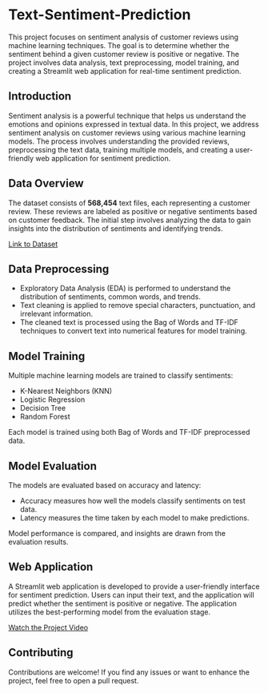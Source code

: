 # Text-Sentiment-Prediction

This project focuses on sentiment analysis of customer reviews using machine learning techniques. The goal is to determine whether the sentiment behind a given customer review is positive or negative. The project involves data analysis, text preprocessing, model training, and creating a Streamlit web application for real-time sentiment prediction.

## Introduction

Sentiment analysis is a powerful technique that helps us understand the emotions and opinions expressed in textual data. In this project, we address sentiment analysis on customer reviews using various machine learning models. The process involves understanding the provided reviews, preprocessing the text data, training multiple models, and creating a user-friendly web application for sentiment prediction.

## Data Overview

The dataset consists of **568,454** text files, each representing a customer review. These reviews are labeled as positive or negative sentiments based on customer feedback. The initial step involves analyzing the data to gain insights into the distribution of sentiments and identifying trends.

[Link to Dataset](https://drive.google.com/file/d/1Pp1UPgmh7A_V5B0VEKQvpffa5kq_CieL/view?usp=sharing)

## Data Preprocessing

- Exploratory Data Analysis (EDA) is performed to understand the distribution of sentiments, common words, and trends.
- Text cleaning is applied to remove special characters, punctuation, and irrelevant information.
- The cleaned text is processed using the Bag of Words and TF-IDF techniques to convert text into numerical features for model training.

## Model Training

Multiple machine learning models are trained to classify sentiments:

- K-Nearest Neighbors (KNN)
- Logistic Regression
- Decision Tree
- Random Forest

Each model is trained using both Bag of Words and TF-IDF preprocessed data.

## Model Evaluation

The models are evaluated based on accuracy and latency:

- Accuracy measures how well the models classify sentiments on test data.
- Latency measures the time taken by each model to make predictions.

Model performance is compared, and insights are drawn from the evaluation results.

## Web Application

A Streamlit web application is developed to provide a user-friendly interface for sentiment prediction. Users can input their text, and the application will predict whether the sentiment is positive or negative. The application utilizes the best-performing model from the evaluation stage.

[Watch the Project Video](https://drive.google.com/file/d/1ZxvyD9rSmijYdgx9DCDyViHxK1GzmlVY/view?usp=sharing)

## Contributing

Contributions are welcome! If you find any issues or want to enhance the project, feel free to open a pull request.
